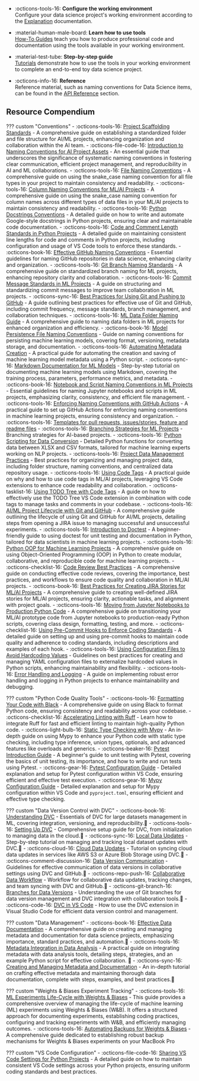 


<!--
The documentation follows the best practice for project documentation as
described by Daniele Procida in the [Diátaxis documentation
framework](../https://diataxis.fr/).
-->


<div class="grid cards" markdown>

- :octicons-tools-16: **Configure the working environment**  
  Configure your data science project's working environment according to the [Explanation](../explanation/toc-explanation.md) documentation.

- :material-human-male-board: **Learn how to use tools**  
  [How-To Guides](../how-to-guides/toc-how-to-guides.md) teach you how to produce professional code and documentation using the tools available in your working environment.

- :material-test-tube: **Step-by-step guide**  
  [Tutorials](../tutorials/toc-tutorials.md) demonstrate how to use the tools in your working environment to complete an end-to-end toy data science project.

- :octicons-info-16: **Reference**  
  Reference material, such as naming conventions for Data Science items, can be found in the [API Reference](../api-reference/toc-api-reference.md) section.

</div>


## Resource Compendium

??? custom "Conventions"
    - :octicons-tools-16: [Project Scaffolding Standards](../how-to-guides/project-scaffolding-standards.md) - A comprehensive guide on establishing a standardized folder and file structure for AI/ML projects, enhancing organization and collaboration within the AI team.
    - :octicons-file-code-16: [Introduction to Naming Conventions for AI Project Assets](../explanation/naming-conventions.md) - An essential guide that underscores the significance of systematic naming conventions in fostering clear communication, efficient project management, and reproducibility in AI and ML collaborations.
    -	:octicons-tools-16: [File Naming Conventions](../how-to-guides/file-naming-conventions.md) - A comprehensive guide on using the snake_case naming convention for all file types in your project to maintain consistency and readability.
    - :octicons-tools-16: [Column Naming Conventions for ML/AI Projects](../how-to-guides/column-naming-conventions.md) - A comprehensive guide on using the snake_case naming convention for column names across different types of data files in your ML/AI projects to maintain consistency and readability.
    - :octicons-tools-16: [Python Docstrings Conventions](../how-to-guides/python-docstrings-conventions.md) - A detailed guide on how to write and automate Google-style docstrings in Python projects, ensuring clear and maintainable code documentation.
    - :octicons-tools-16: [Code and Comment Length Standards in Python Projects](../how-to-guides/python-line-lenght-standards.md) - A detailed guide on maintaining consistent line lengths for code and comments in Python projects, including configuration and usage of VS Code tools to enforce these standards.
    - :octicons-book-16: [Effective GitHub Naming Conventions](../explanation/github-naming-conventions.md) - Essential guidelines for naming GitHub repositories in data science, enhancing clarity and organization.
    - :octicons-tools-16: [Git Branch Naming Standards](../how-to-guides/git-branch-naming-standards.md) - A comprehensive guide on standardized branch naming for ML projects, enhancing repository clarity and collaboration.
    - :octicons-tools-16: [Commit Message Standards in ML Projects](../how-to-guides/commit-message-standards-ml.md) - A guide on structuring and standardizing commit messages to improve team collaboration in ML projects.
    - :octicons-sync-16: [Best Practices for Using Git and Pushing to GitHub](../how-to-guides/pushing-to-githug-best-practices.md) - A guide outlining best practices for effective use of Git and GitHub, including commit frequency, message standards, branch management, and collaboration techniques.
    - :octicons-tools-16: [ML Data Folder Naming Guide](../how-to-guides/ml-data-folder-naming.md) - A comprehensive guide to naming data folders in ML projects for enhanced organization and efficiency.
    - :octicons-book-16: [Model Persistence File Naming Conventions](../explanation/model-persistence-naming-conventions.md) - Guide on naming conventions for persisting machine learning models, covering format, versioning, metadata storage, and documentation.
    - :octicons-tools-16: [Automating Metadata Creation](../how-to-guides/machine-learning-metadata-automation.md) - A practical guide for automating the creation and saving of machine learning model metadata using a Python script.
    - :octicons-sync-16: [Markdown Documentation for ML Models](../tutorials/markdown-ml-model-documentation.md) - Step-by-step tutorial on documenting machine learning models using Markdown, covering the training process, parameters, performance metrics, and metadata.
    - :octicons-book-16: [Notebook and Script Naming Conventions in ML Projects](../explanation/ml-naming-conventions.md) - Essential guidelines for naming Jupyter notebooks and scripts in ML projects, emphasizing clarity, consistency, and efficient file management.
    - :octicons-tools-16: [Enforcing Naming Conventions with GitHub Actions](../how-to-guides/github-actions-naming-convention.md) - A practical guide to set up GitHub Actions for enforcing naming conventions in machine learning projects, ensuring consistency and organization.
    - :octicons-tools-16: [Templates for pull requests, issues/stories, feature and readme files](../how-to-guides/templates.md)
    - :octicons-tools-16: [Branching Strategies for ML Projects](../how-to-guides/branching-strategy.md) - Branching strategies for AI-based projects.
    - :octicons-tools-16: [Python Scripting for Data Conversion](../how-to-guides/data-conversion-from-xlsx-to-csv.md) - Detailed Python functions for converting data between XLSX and CSV formats, tailored for machine learning experts working on NLP projects.
    - :octicons-tools-16: [Project Data Management Practices](../how-to-guides/data_management_practices.md) - Best practices for organizing and managing project data, including folder structure, naming conventions, and centralized data repository usage.
    - :octicons-tools-16: [Using Code Tags](../how-to-guides/using-code-tags.md) - A practical guide on why and how to use code tags in ML/AI projects, leveraging VS Code extensions to enhance code readability and collaboration.
    - :octicons-tasklist-16: [Using TODO Tree with Code Tags](../how-to-guides/using-todo-tree-with-code-tags.md) - A guide on how to effectively use the TODO Tree VS Code extension in combination with code tags to manage tasks and comments in your codebase.
    - :octicons-tools-16: [AI/ML Project Lifecycle with Git and GitHub](../how-to-guides/lifecycle-git-github.md) - A comprehensive guide outlining the lifecycle of using Git and GitHub for AI/ML projects, detailing steps from opening a JIRA issue to managing successful and unsuccessful experiments.
    - :octicons-tools-16: [Introduction to Doctest](../how-to-guides/introduction-to-doctest.md) - A beginner-friendly guide to using doctest for unit testing and documentation in Python, tailored for data scientists in machine learning projects.
    - :octicons-tools-16: [Python OOP for Machine Learning Projects](../how-to-guides/python-oop-for-ml.md) - A comprehensive guide on using Object-Oriented Programming (OOP) in Python to create modular, collaborative, and reproducible code for machine learning projects.
    - :octicons-checklist-16: [Code Review Best Practices](../how-to-guides/code-review-best-practices.md) - A comprehensive guide on conducting effective code reviews, covering the importance, best practices, and workflows to ensure code quality and collaboration in ML/AI projects.
    - :octicons-book-16: [Best Practices for Creating JIRA Stories for ML/AI Projects](../how-to-guides/jira-story-best-practices.md) - A comprehensive guide to creating well-defined JIRA stories for ML/AI projects, ensuring clarity, actionable tasks, and alignment with project goals.
    - :octicons-tools-16: [Moving from Jupyter Notebooks to Production Python Code](../how-to-guides/notebook-to-production.md) - A comprehensive guide on transitioning your ML/AI prototype code from Jupyter notebooks to production-ready Python scripts, covering class design, formatting, testing, and more.
    - :octicons-checklist-16: [Using Pre-Commit Hooks to Enforce Coding Standards](../how-to-guides/pre-commit-hooks-guide.md) - A detailed guide on setting up and using pre-commit hooks to maintain code quality and adherence to coding standards, including descriptions and examples of each hook.
    - :octicons-tools-16: [Using Configuration Files to Avoid Hardcoding Values](../how-to-guides/cofig-files.md) - Guidelines on best practices for creating and managing YAML configuration files to externalize hardcoded values in Python scripts, enhancing maintainability and flexibility.
    - :octicons-tools-16: [Error Handling and Logging](../how-to-guides/error-handling-and-logging.md) - A guide on implementing robust error handling and logging in Python projects to enhance maintainability and debugging.

??? custom "Python Code Quality Tools"
    - :octicons-tools-16: [Formatting Your Code with Black](../tutorials/black-formatter.md) - A comprehensive guide on using Black to format Python code, ensuring consistency and readability across your codebase.
    - :octicons-checklist-16: [Accelerating Linting with Ruff](../tutorials/ruff-linter.md) - Learn how to integrate Ruff for fast and efficient linting to maintain high-quality Python code.
    - :octicons-light-bulb-16: [Static Type Checking with Mypy](../how-to-guides/type-checking-mypy.md) - An in-depth guide on using Mypy to enhance your Python code with static type checking, including type inference, union types, optionals, and advanced features like overloads and generics.
    - :octicons-beaker-16: [Pytest Introduction Guide](../how-to-guides/pytest-inroduction-guide.md) - A beginner's guide to unit testing with Pytest, covering the basics of unit testing, its importance, and how to write and run tests using Pytest.
    - :octicons-gear-16: [Pytest Configuration Guide](../explanation/pytest-configuration-guide.md) - Detailed explanation and setup for Pytest configuration within VS Code, ensuring efficient and effective test execution.
    - :octicons-gear-16: [Mypy Configuration Guide](../explanation/mypy-configuration-guide.md) - Detailed explanation and setup for Mypy configuration within VS Code and `pyproject.toml`, ensuring efficient and effective type checking.

??? custom "Data Version Control with DVC"
    - :octicons-book-16: [Understanding DVC](../explanation/dvc-understanding-dvs.md) - Essentials of DVC for large datasets management in ML, covering integration, versioning, and reproducibility.:construction:
    - :octicons-tools-16: [Setting Up DVC](../how-to-guides/dvc-set-up.md) - Comprehensive setup guide for DVC, from initialization to managing data in the cloud.:construction:
    - :octicons-sync-16: [Local Data Updates](../tutorials/dvc-local.md) - Step-by-step tutorial on managing and tracking local dataset updates with DVC.:construction:
    - :octicons-cloud-16: [Cloud Data Updates](../tutorials/dvc-cloud.md) - Tutorial on syncing cloud data updates in services like AWS S3 or Azure Blob Storage using DVC.:construction:
    - :octicons-comment-discussion-16: [Data Version Communication](../how-to-guides/dvc-communication.md) - Guidelines for effective communication of data versions in collaborative settings using DVC and GitHub.:construction:
    - :octicons-repo-push-16: [Collaborative Data Workflow](../tutorials/dvc-collaboration.md) - Workflow for collaborative data updates, tracking changes, and team syncing with DVC and GitHub.:construction:
    - :octicons-git-branch-16: [Branches for Data Versions](../explanation/dvc-git-branches.md) - Understanding the use of Git branches for data version management and DVC integration with collaboration tools.:construction:
    - :octicons-code-16: [DVC in VS Code](../how-to-guides/dvc-vscode-extension.md) - How to use the DVC extension in Visual Studio Code for efficient data version control and management.

??? custom "Data Management"
    - :octicons-book-16: [Effective Data Documentation](../explanation/effective-data-documentation.md) - A comprehensive guide on creating and managing metadata and documentation for data science projects, emphasizing importance, standard practices, and automation.:construction:
    - :octicons-tools-16: [Metadata Integration in Data
    Analysis](../how-to-guides/metadata-integration-data-analysis.md) - A
    practical guide on integrating metadata with data analysis tools,
    detailing steps, strategies, and an example Python script for
    effective collaboration. :construction:
    - :octicons-sync-16: [Creating and Managing Metadata and Documentation](../tutorials/creating-managing-metadata-documentation.md) - An in-depth tutorial on crafting effective metadata and maintaining thorough data documentation, complete with steps, examples, and best practices.:construction:

??? custom "Weights & Biases Experiment Tracking"
    - :octicons-tools-16: [ML Experiments Life-Cycle with Weights & Biases](../how-to-guides/wandb-experiment-tracking-rag.md) - This guide provides a comprehensive overview of managing the life-cycle of machine learning (ML) experiments using Weights & Biases (W&B). It offers a structured approach for documenting experiments, establishing coding practices, configuring and tracking experiments with W&B, and efficiently managing outcomes.
    - :octicons-tools-16: [Automating Backups for Weights & Biases](../how-to-guides/automating-wandb-backups.md) - A comprehensive guide dedicated to establishing robust backup mechanisms for Weights & Biases experiments on your MacBook Pro

??? custom "VS Code Configuration"
    - :octicons-file-code-16: [Sharing VS Code Settings for Python Projects](../tutorials/vscode-settings.md) - A detailed guide on how to maintain consistent VS Code settings across your Python projects, ensuring uniform coding standards and best practices.


<!--
## Data Version Control (DVC) Documentation Index

Explore the various aspects of DVC with our tailored documentation, easily accessible through the following sections:

- :octicons-book-16: [Understanding DVC](../explanation/dvc-understanding-dvs.md) - Essentials of DVC for large datasets management in ML, covering integration, versioning, and reproducibility.
- :octicons-tools-16: [Setting Up DVC](../how-to-guides/dvc-set-up.md) - Comprehensive setup guide for DVC, from initialization to managing data in the cloud.
- :octicons-sync-16: [Local Data Updates](../tutorials/dvc-local.md) - Step-by-step tutorial on managing and tracking local dataset updates with DVC.
- :octicons-cloud-16: [Cloud Data Updates](../tutorials/dvc-cloud.md) - Tutorial on syncing cloud data updates in services like AWS S3 or Azure Blob Storage using DVC.
- :octicons-comment-discussion-16: [Data Version Communication](../how-to-guides/dvc-communication.md) - Guidelines for effective communication of data versions in collaborative settings using DVC and GitHub.
- :octicons-repo-push-16: [Collaborative Data Workflow](../tutorials/dvc-collaboration.md) - Workflow for collaborative data updates, tracking changes, and team syncing with DVC and GitHub.
- :octicons-git-branch-16: [Branches for Data Versions](../explanation/dvc-git-branches.md) - Understanding the use of Git branches for data version management and DVC integration with collaboration tools.
- :octicons-code-16: [DVC in VS Code](../how-to-guides/dvc-vscode-extension.md) - How to use the DVC extension in Visual Studio Code for efficient data version control and management.
-->